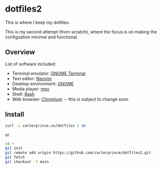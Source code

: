 # dotfiles2

This is where I keep my dotfiles.

This is my second attempt (from scratch), where the focus is on making the configuation minimal and functional.

## Overview

List of software included:

- Terminal emulator: [GNOME Terminal](https://gitlab.gnome.org/GNOME/gnome-terminal)
- Text editor: [Neovim](https://neovim.io/)
- Desktop environment: [GNOME](https://www.gnome.org/)
- Media player: [mpv](https://mpv.io)
- Shell: [Bash](https://tiswww.case.edu/php/chet/bash/bashtop.html)
- Web browser: [Chromium](https://www.chromium.org/Home/) -- this is subject to change soon

## Install

```bash
curl -L carterprince.us/dotfiles | sh
```

or

```bash
cd ~
git init
git remote add origin https://github.com/carterprince/dotfiles2.git
git fetch
git checkout -f main
```
